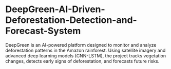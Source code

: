 # DeepGreen-AI-Driven-Deforestation-Detection-and-Forecast-System
DeepGreen is an AI-powered platform designed to monitor and analyze deforestation patterns in the Amazon rainforest. Using satellite imagery and advanced deep learning models (CNN-LSTM), the project tracks vegetation changes, detects early signs of deforestation, and forecasts future risks.
